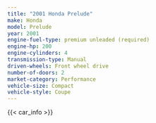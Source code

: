 ```yaml
---
title: "2001 Honda Prelude"
make: Honda
model: Prelude
year: 2001
engine-fuel-type: premium unleaded (required)
engine-hp: 200
engine-cylinders: 4
transmission-type: Manual
driven-wheels: Front wheel drive
number-of-doors: 2
market-category: Performance
vehicle-size: Compact
vehicle-style: Coupe
---
```


{{< car_info >}}
